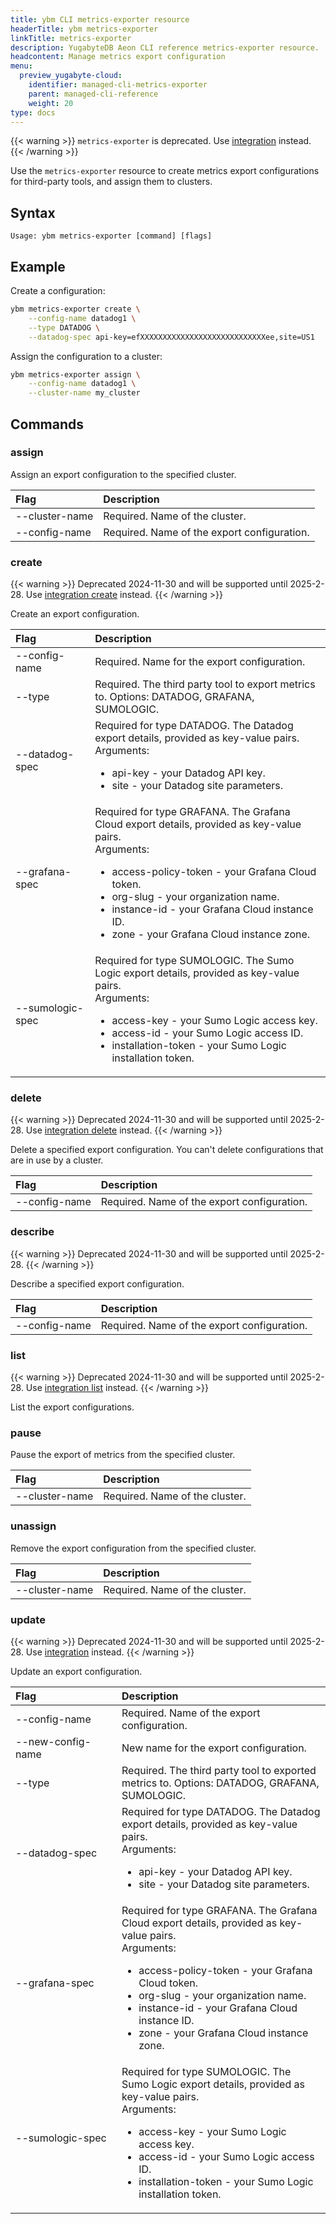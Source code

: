 ```yaml
---
title: ybm CLI metrics-exporter resource
headerTitle: ybm metrics-exporter
linkTitle: metrics-exporter
description: YugabyteDB Aeon CLI reference metrics-exporter resource.
headcontent: Manage metrics export configuration
menu:
  preview_yugabyte-cloud:
    identifier: managed-cli-metrics-exporter
    parent: managed-cli-reference
    weight: 20
type: docs
---
```


{{< warning >}}
`metrics-exporter` is deprecated. Use [integration](../managed-cli-integration/) instead.
{{< /warning >}}

Use the `metrics-exporter` resource to create metrics export configurations for third-party tools, and assign them to clusters.

## Syntax

```text
Usage: ybm metrics-exporter [command] [flags]
```

## Example

Create a configuration:

```sh
ybm metrics-exporter create \
    --config-name datadog1 \
    --type DATADOG \
    --datadog-spec api-key=efXXXXXXXXXXXXXXXXXXXXXXXXXXXXee,site=US1
```

Assign the configuration to a cluster:

```sh
ybm metrics-exporter assign \
    --config-name datadog1 \
    --cluster-name my_cluster
```

## Commands

### assign

Assign an export configuration to the specified cluster.

| Flag | Description |
| :--- | :--- |
| --cluster-name | Required. Name of the cluster. |
| --config-name | Required. Name of the export configuration. |

### create

{{< warning >}}
Deprecated 2024-11-30 and will be supported until 2025-2-28. Use [integration create](../managed-cli-integration/#create) instead.
{{< /warning >}}

Create an export configuration.

| Flag | Description |
| :--- | :--- |
| --config-name | Required. Name for the export configuration. |
| --type | Required. The third party tool to export metrics to. Options: DATADOG, GRAFANA, SUMOLOGIC. |
| --datadog-spec | Required for type DATADOG. The Datadog export details, provided as key-value pairs.<br>Arguments:<ul><li>api-key - your Datadog API key.</li><li>site - your Datadog site parameters.</li></ul> |
| --grafana-spec | Required for type GRAFANA. The Grafana Cloud export details, provided as key-value pairs.<br>Arguments:<ul><li>access-policy-token - your Grafana Cloud token.</li><li>org-slug - your organization name.</li><li>instance-id - your Grafana Cloud instance ID.</li><li>zone - your Grafana Cloud instance zone.</li></ul> |
| --sumologic-spec | Required for type SUMOLOGIC. The Sumo Logic export details, provided as key-value pairs.<br>Arguments:<ul><li>access-key - your Sumo Logic access key.</li><li>access-id - your Sumo Logic access ID.</li><li>installation-token - your Sumo Logic installation token.</li></ul> |

### delete

{{< warning >}}
Deprecated 2024-11-30 and will be supported until 2025-2-28. Use [integration delete](../managed-cli-integration/#delete) instead.
{{< /warning >}}

Delete a specified export configuration. You can't delete configurations that are in use by a cluster.

| Flag | Description |
| :--- | :--- |
| --config-name | Required. Name of the export configuration. |

### describe

{{< warning >}}
Deprecated 2024-11-30 and will be supported until 2025-2-28.
{{< /warning >}}

Describe a specified export configuration.

| Flag | Description |
| :--- | :--- |
| --config-name | Required. Name of the export configuration. |

### list

{{< warning >}}
Deprecated 2024-11-30 and will be supported until 2025-2-28. Use [integration list](../managed-cli-integration/#list) instead.
{{< /warning >}}

List the export configurations.

### pause

Pause the export of metrics from the specified cluster.

| Flag | Description |
| :--- | :--- |
| --cluster-name | Required. Name of the cluster. |

### unassign

Remove the export configuration from the specified cluster.

| Flag | Description |
| :--- | :--- |
| --cluster-name | Required. Name of the cluster. |

### update

{{< warning >}}
Deprecated 2024-11-30 and will be supported until 2025-2-28. Use [integration](../managed-cli-integration/) instead.
{{< /warning >}}

Update an export configuration.

| <div style="width:150px">Flag</div> | Description |
| :--- | :--- |
| --config-name | Required. Name of the export configuration. |
| --new-config-name | New name for the export configuration. |
| --type | Required. The third party tool to exported metrics to. Options: DATADOG, GRAFANA, SUMOLOGIC. |
| --datadog-spec | Required for type DATADOG. The Datadog export details, provided as key-value pairs.<br>Arguments:<ul><li>api-key - your Datadog API key.</li><li>site - your Datadog site parameters.</li></ul> |
| --grafana-spec | Required for type GRAFANA. The Grafana Cloud export details, provided as key-value pairs.<br>Arguments:<ul><li>access-policy-token - your Grafana Cloud token.</li><li>org-slug - your organization name.</li><li>instance-id - your Grafana Cloud instance ID.</li><li>zone - your Grafana Cloud instance zone.</li></ul> |
| --sumologic-spec | Required for type SUMOLOGIC. The Sumo Logic export details, provided as key-value pairs.<br>Arguments:<ul><li>access-key - your Sumo Logic access key.</li><li>access-id - your Sumo Logic access ID.</li><li>installation-token - your Sumo Logic installation token.</li></ul> |
